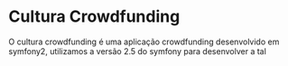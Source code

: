 Cultura Crowdfunding
========================

O cultura crowdfunding é uma aplicação crowdfunding desenvolvido em symfony2,
utilizamos a versão 2.5 do symfony para desenvolver a tal
